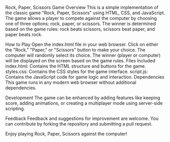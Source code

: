 Rock, Paper, Scissors Game
Overview
This is a simple implementation of the classic game "Rock, Paper, Scissors" using HTML, CSS, and JavaScript. The game allows a player to compete against the computer by choosing one of three options: rock, paper, or scissors. The winner is determined based on the game rules: rock beats scissors, scissors beat paper, and paper beats rock.

How to Play
Open the index.html file in your web browser.
Click on either the "Rock," "Paper," or "Scissors" button to make your choice.
The computer will randomly select its choice.
The winner (player or computer) will be displayed on the screen based on the game rules.
Files Included
index.html: Contains the HTML structure and buttons for the game.
styles.css: Contains the CSS styles for the game interface.
script.js: Contains the JavaScript code for game logic and interaction.
Dependencies
This game runs in any modern web browser without additional dependencies.

Development
The game can be enhanced by adding features like keeping score, adding animations, or creating a multiplayer mode using server-side scripting.

Feedback
Feedback and suggestions for improvement are welcome. You can contribute by forking the repository and submitting a pull request.

Enjoy playing Rock, Paper, Scissors against the computer!

